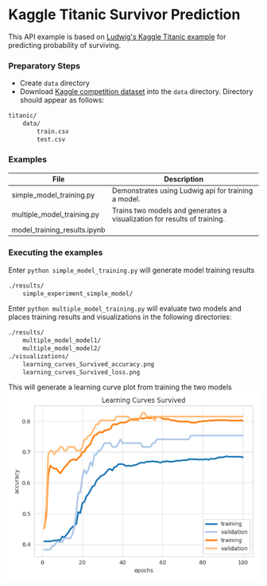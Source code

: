 # Kaggle Titanic Survivor Prediction

This API example is based on [Ludwig's Kaggle Titanic example](https://uber.github.io/ludwig/examples/#kaggles-titanic-predicting-survivors) for predicting probability of surviving. 

### Preparatory Steps
* Create `data` directory
* Download [Kaggle competition dataset](https://www.kaggle.com/c/titanic/data) into the `data` directory.  Directory should
appear as follows:
```
titanic/
    data/
        train.csv
        test.csv
```

### Examples
|File|Description|
|----|-----------|
|simple_model_training.py|Demonstrates using Ludwig api for training a model.|
|multiple_model_training.py|Trains two models and generates a visualization for results of training.|
|model_training_results.ipynb||

### Executing the examples

Enter `python simple_model_training.py` will generate model training results 
```
./results/
    simple_experiment_simple_model/
```

Enter `python multiple_model_training.py` will evaluate two models and places training results and visualizations in the following directories:
``` 
./results/
    multiple_model_model1/
    multiple_model_model2/
./visualizations/
    learning_curves_Survived_accuracy.png
    learning_curves_Survived_loss.png
```
 
 This will generate a learning curve plot from training the two models
 ![](../images/learning_curves_Survived_accuracy.png)